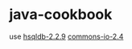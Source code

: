 java-cookbook
=============

use [hsqldb-2.2.9](http://sourceforge.net/projects/hsqldb/files/hsqldb/hsqldb_2_2/)
    [commons-io-2.4](http://commons.apache.org/io/download_io.cgi)